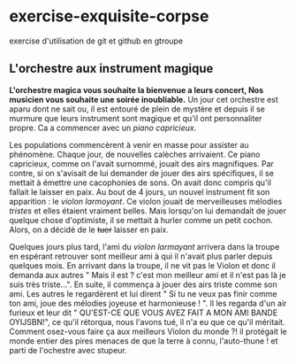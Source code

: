 # exercise-exquisite-corpse

exercise d'utilisation de git et github en gtroupe

## L'orchestre aux instrument magique

**L'orchestre magica vous souhaite la bienvenue a leurs concert, Nos musicien vous souhaite une soirée inoubliable.**
Un jour cet orchestre est aparu dont ne sait ou, il est entouré de plein de mystère et depuis il se murmure que leurs instrument sont magique et qu'il ont personnaliter propre. Ca a commencer avec un *piano capricieux*.

Les populations commencèrent à venir en masse pour assister au phénomène. Chaque jour, de nouvelles calèches arrivaient. 
Ce piano capricieux, comme on l'avait surnommé, jouait des airs magnifiques. Par contre, si on s'avisait de lui demander de jouer des airs spécifiques, il se mettait à émettre une cacophonies de sons. On avait donc compris qu'il fallait le laisser en paix. 
Au bout de 4 jours, un nouvel instrument fit son apparition : le *violon larmoyant*.
Ce violon jouait de merveilleuses mélodies *tristes* et elles étaient vraiment belles. Mais lorsqu'on lui demandait de jouer quelque chose d'optimiste, il se mettait à hurler comme un petit cochon. Alors, on a décidé de le ~~tuer~~ laisser en paix.

Quelques jours plus tard, l'ami du *violon larmayant* arrivera dans la troupe en espérant retrouver sont meilleur ami à qui il n'avait plus parler depuis quelques mois. En arrivant dans la troupe, il ne vit pas le Violon et donc il demanda aux autres " Mais il est ? c'est mon meilleur ami et il n'est pas là je suis très triste...". En suite, il commença à jouer des airs triste comme son ami. Les autres le regardèrent et lui dirent " Si tu ne veux pas finir comme ton ami, joue des mélodies joyeuse et harmonieuse ! ". Il les regarda d'un air furieux et leur dit " QU'EST-CE QUE VOUS AVEZ FAIT A MON AMI BANDE OYIJSBN!", ce qu'il rétorqua, nous l'avons tué, il n'a eu que ce qu'il méritait. Comment osez-vous faire ça aux meilleurs Violon du monde ?! il protégait le monde entier des pires menaces de que la terre à connu, l'auto-thune ! et parti de l'ochestre avec stupeur.
